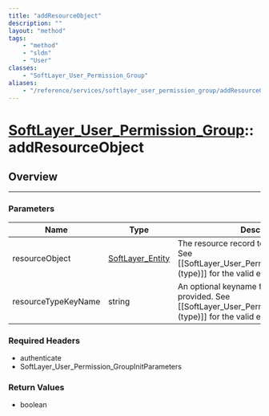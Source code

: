 ```yaml
---
title: "addResourceObject"
description: ""
layout: "method"
tags:
    - "method"
    - "sldn"
    - "User"
classes:
    - "SoftLayer_User_Permission_Group"
aliases:
    - "/reference/services/softlayer_user_permission_group/addResourceObject"
---
```

# [SoftLayer_User_Permission_Group](/reference/services/SoftLayer_User_Permission_Group)::addResourceObject




## Overview 


-----

### Parameters 
|Name | Type | Description |
| --- | --- | --- |
|resourceObject| <a href='/reference/datatypes/SoftLayer_Entity'>SoftLayer_Entity </a>| The resource record to add to this group.  See [[SoftLayer_User_Permission_Resource_Type (type)]] for the valid entities for this request.|
|resourceTypeKeyName| string| An optional keyname for the type of resource provided.  See [[SoftLayer_User_Permission_Resource_Type (type)]] for the valid entities for this request.|


### Required Headers
* authenticate
* SoftLayer_User_Permission_GroupInitParameters


### Return Values
* boolean




